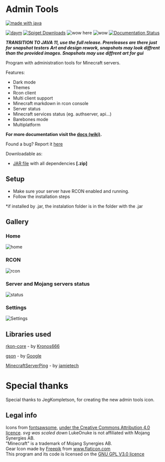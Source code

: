 # Admin Tools
[![made with java](https://camo.githubusercontent.com/f323bfd5013976480497e79198bee01b7c5356a4/687474703a2f2f466f7254686542616467652e636f6d2f696d616765732f6261646765732f6d6164652d776974682d6a6176612e737667)](https://www.java.com/)


[![daym](https://img.shields.io/github/downloads/LukeOnuke/AdminTools/total)](https://github.com/LukeOnuke/AdminTools/releases) [![Spiget Downloads](https://img.shields.io/spiget/downloads/81484?label=spigot%20downloads)](https://www.spigotmc.org/resources/admin-tools.81484/) ![wow here](https://img.shields.io/github/license/LukeOnuke/AdminTools) ![wow](https://img.shields.io/github/v/release/LukeOnuke/AdminTools?include_prereleases) [![Documentation Status](https://readthedocs.org/projects/admintools/badge/?version=latest)](https://admintools.readthedocs.io/en/latest/?badge=latest)

***TRANSITION TO JAVA 11, use the full release. Prereleases are there just for snapshot testers***
***Art and design rework, snapshots may look diffrent than the provided images. Snapshots may use diffrent art for gui***

Program with administration tools for Minecraft servers.

Features:
 - Dark mode
 - Themes
 - Rcon client
 - Multi client support
 - Minecraft markdown in rcon console
 - Server status
 - Minecraft services status (eg. authserver, api...)
 - Barebones mode
 - Multiplatform

**For more documentation visit the [docs (wiki)](https://docs.admintools.app/en/latest/).**

Found a bug? Report it [here](https://github.com/LukeOnuke/AdminTools/issues/new)

Downloadable as:
- [JAR file](https://github.com/LukeOnuke/AdminTools/releases) with all dependencies **[.zip]**

## Setup
 - Make sure your server have RCON enabled and running. 
 - Follow the installation steps

*if installed by .jar, the instalation folder is in the folder with the .jar

## Gallery
### Home
![home](https://admintools.app/img/0.png)
### RCON
![rcon](https://admintools.app/img/1.png)
### Server and Mojang servers status
![status](https://admintools.app/img/2.png)
### Settings
![Settings](https://admintools.app/img/3.png)

## Libraries used
[rkon-core](https://github.com/Kronos666/rkon-core)  - by [Kronos666](https://github.com/Kronos666)

[gson](https://github.com/google/gson) - by [Google](https://github.com/google)

[MinecraftServerPing](https://github.com/jamietech/MinecraftServerPing) - by [jamietech](https://github.com/jamietech)

# Special thanks
Special thanks to JegKompletson, for creating the new admin tools icon.

## Legal info
Icons from [fontsawsome](https://fontawesome.com/), [under the Creative Commons Attribution 4.0 licence](https://fontawesome.com/license). *svg was scaled down*
LukeOnuke is not affiliated with Mojang Synergies AB.  
"Minecraft" is a trademark of Mojang Synergies AB.  
Gear Icon made by [Freepik](https://www.flaticon.com/authors/freepik) from www.flaticon.com  
This program and its code is licensed on the [GNU GPL V3.0 licence](https://github.com/LukeOnuke/AdminTools/blob/master/LICENSE)
